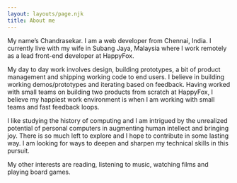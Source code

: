 ```yaml
---
layout: layouts/page.njk
title: About me
---
```


My name’s Chandrasekar. I am a web developer from Chennai, India. I currently live with my wife in Subang Jaya, Malaysia where I work remotely as a lead front-end developer at HappyFox. 

My day to day work involves design, building prototypes, a bit of product management and shipping working code to end users. I believe in building working demos/prototypes and iterating based on feedback. Having worked with small teams on building two products from scratch at HappyFox, I believe my happiest work environment is when I am working with small teams and fast feedback loops.

I like studying the history of computing and I am intrigued by the unrealized potential of personal computers in augmenting human intellect and bringing joy. There is so much left to explore and I hope to contribute in some lasting way. I am looking for ways to deepen and sharpen my technical skills in this pursuit.

My other interests are reading, listening to music, watching films and playing board games.